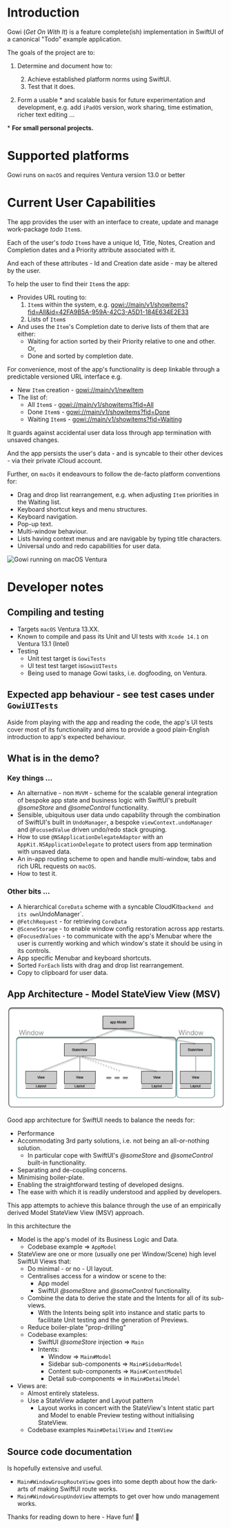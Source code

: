 # Introduction

Gowi (*Get On With It*) is a feature complete(ish) implementation in SwiftUI of a canonical "Todo" example application.

The goals of the project are to:

1. Determine and document how to:

    2. Achieve established platform norms using SwiftUI.
    2. Test that it does.
    
2. Form a usable \* and scalable basis for future experimentation and development, e.g. add `iPadOS` version, work 
sharing, time estimation, richer text editing ...

\* **For small personal projects.**

# Supported platforms

Gowi runs on `macOS` and requires Ventura version 13.0 or better 

# Current User Capabilities 

The app provides the user with an interface to create, update and manage work-package *todo* `Item`s. 

Each of the user's *todo* `Item`s have a unique Id, Title, Notes, Creation and Completion dates and a Priority attribute 
associated with it. 

And each of these attributes - Id and Creation date aside - may be altered by the user.

To help the user to find their `Item`s the app:

- Provides URL routing to:
	1. `Item`s within the system, e.g. [gowi://main/v1/showitems?fid=All&id=42FA9B5A-959A-42C3-A5D1-184E634E2E33](gowi://main/v1/showitems?fid=All&id=42FA9B5A-959A-42C3-A5D1-184E634E2E33)
	2. Lists of `Item`s
- And uses the `Item`'s Completion date to derive lists of them that are either:
	- Waiting for action sorted by their Priority relative to one and other. Or,
	- Done and sorted by completion date.

For convenience, most of  the app's functionality is deep linkable through a predictable versioned URL interface e.g.

- New `Item` creation - [gowi://main/v1/newItem](gowi://main/v1/newItem)
- The list of:
	- All `Item`s - [gowi://main/v1/showitems?fid=All](gowi://main/v1/showitems?fid=All)
    - Done  `Item`s - [gowi://main/v1/showitems?fid=Done](gowi://main/v1/showitems?fid=Done)
    - Waiting `Item`s - [gowi://main/v1/showitems?fid=Waiting](gowi://main/v1/showitems?fid=Waiting)

 
It guards against accidental user data loss through app termination with unsaved changes.

And the app persists the user's data - and is syncable to their other devices - via their private iCloud account. 

Further, on `macOs` it endeavours to follow the de-facto platform conventions for:

- Drag and drop list rearrangement, e.g. when adjusting `Item` priorities in the Waiting list.
- Keyboard shortcut keys and menu structures.
- Keyboard navigation.
- Pop-up text.
- Multi-window behaviour.
- Lists having context menus and are navigable by typing title characters.
- Universal undo and redo capabilities for user data.

![Gowi running on macOS Ventura](DevAssets/GowiRunningOnMacOSScreenshot.png  "Screenshot of Gowi running on macOS Ventura")
 

# Developer notes
## Compiling and testing

- Targets `macOS` Ventura 13.XX.
- Known to compile and pass its Unit and UI tests with `Xcode 14.1` on Ventura 13.1 (Intel)
- Testing
	- Unit test target is `GowiTests`
	- UI test test target is`GowiUITests`
	- Being used to manage Gowi tasks, i.e. dogfooding, on Ventura.

## Expected app behaviour - see test cases under `GowiUITests`

Aside from playing with the app and reading the code, the app's UI tests cover most of its functionality and aims to 
provide a good plain-English introduction to app's expected behaviour.

## What is in the demo?
### Key things ...

- An alternative - non `MVVM` - scheme for the scalable general integration of bespoke app state and business logic with 
SwiftUI's prebuilt *@someStore* and *@someControl* functionality. 
- Sensible, ubiquitous user data undo capability through the combination of SwiftUI's built in `UndoManager`, a bespoke 
`viewContext.undoManager` and `@FocusedValue` driven undo/redo stack grouping.
- How to use `@NSApplicationDelegateAdaptor` with an `AppKit.NSApplicationDelegate` to protect users from app 
termination with unsaved data.
- An in-app routing scheme to open and handle multi-window, tabs and rich URL  requests on `macOS`.
- How to test it.

### Other bits ... 

- A hierarchical `CoreData` scheme with a syncable CloudKit` backend and its own `UndoManager`.
- `@FetchRequest` - for retrieving `CoreData`
- `@SceneStorage` - to enable window config restoration across app restarts.
- `@FocusedValues` - to communicate with the app's Menubar where the user is currently working and which window's state 
it should be using in its controls.
- App specific Menubar and keyboard shortcuts.
- Sorted `ForEach` lists with drag and drop list rearrangement.
- Copy to clipboard for user data.

## App Architecture - Model StateView View (MSV) 

![Model StateView View architecture](DevAssets/ModelStateViewViewDiagram.png  "Diagram of app Model StateView View architecture")

Good app architecture for SwiftUI needs to balance the needs for:

- Performance
- Accommodating 3rd party solutions, i.e. not being an all-or-nothing solution.
	- In particular cope with SwiftUI's *@someStore* and *@someControl* built-in functionality.
- Separating and de-coupling concerns.
- Minimising boiler-plate.
- Enabling the straightforward testing of developed designs.
- The ease with which it is readily understood and applied by developers.

This app attempts to achieve this balance through the use of an empirically derived Model StateView View (MSV) approach.

In this architecture the 

- Model is the app's model of its Business Logic and Data.
	- Codebase example  =>  `AppModel`
- StateView are one or more (usually one per Window/Scene) high level SwiftUI Views that:
	- Do minimal - or no - UI layout.
	- Centralises access for a window or scene to the:
		- App model 
		- SwiftUI *@someStore* and *@someControl*  functionality.
	- Combine the data to derive the state and the Intents for all of its sub-views. 
		- With the Intents being split into instance and static parts to facilitate Unit testing and the generation of 
        Previews.
	- Reduce boiler-plate "prop-drilling"
	- Codebase examples:
		- SwiftUI *@someStore* injection =>  `Main`
		- Intents:
			- Window => `Main#Model`
			- Sidebar sub-components => `Main#SidebarModel`
			- Content sub-components => `Main#ContentModel`
			- Detail sub-components => in `Main#DetailModel`
- Views are:
	- Almost entirely stateless.
	- Use a StateView adapter and Layout pattern
		-  Layout works in concert with the StateView's Intent static part and Model to enable Preview testing without 
        initialising StateView.
	-  Codebase examples `Main#DetailView` and  `ItemView` 

## Source code documentation

Is hopefully extensive and useful.  

- `Main#WindowGroupRouteView` goes into some depth about how the dark-arts of making SwiftUI route works.
- `Main#WindowGroupUndoView`  attempts to get over how undo management works. 


Thanks for reading down to here - Have fun! 🙂


      



